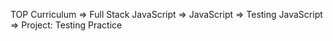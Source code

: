 TOP Curriculum => Full Stack JavaScript => JavaScript => Testing JavaScript => Project: Testing Practice
